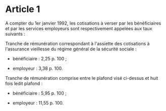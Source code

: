 # Article 1

A compter du 1er janvier 1992, les cotisations à verser par les bénéficiaires et par les services employeurs sont respectivement appelées aux taux suivants :

Tranche de rémunération correspondant à l'assiette des cotisations à l'assurance vieillesse du régime général de la sécurité sociale :

- bénéficiaire : 2,25 p. 100 ;

- employeur : 3,38 p. 100.

Tranche de rémunération comprise entre le plafond visé ci-dessus et huit fois ledit plafond :

- bénéficiaire : 5,95 p. 100 ;

- employeur : 11,55 p. 100.
